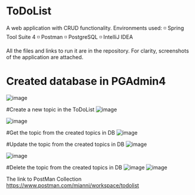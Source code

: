 # ToDoList
A web application with CRUD functionality. 
Environments used: 
◽ Spring Tool Suite 4
◽ Postman
◽ PostgreSQL
◽ IntelliJ IDEA


All the files and links to run it are in the repository. For clarity, screenshots of the application are attached.

# Created database in PGAdmin4
![image](https://user-images.githubusercontent.com/71703420/209936675-a7d9a2bb-853a-4b47-a8e3-71e082423f6e.png)

#Create a new topic in the ToDoList
![image](https://user-images.githubusercontent.com/71703420/209936737-0ce28638-969e-4a02-b768-a2a69a646e6f.png)

![image](https://user-images.githubusercontent.com/71703420/209936758-63bbf729-b3a7-4e21-8859-601b1d812f27.png)

#Get the topic from the created topics in DB
![image](https://user-images.githubusercontent.com/71703420/209936804-7b7b9581-613d-4138-80db-887f5c7f2c36.png)

#Update the topic from the created topics in DB
![image](https://user-images.githubusercontent.com/71703420/209936912-2417a572-ec91-406b-8624-88d80277fa84.png)

![image](https://user-images.githubusercontent.com/71703420/209936921-5702e0e2-c3f3-4071-ade9-793b5fa6e908.png)

#Delete the topic from the created topics in DB
![image](https://user-images.githubusercontent.com/71703420/209936940-c2d402e0-ede5-4b91-849b-f104f2c975eb.png)
![image](https://user-images.githubusercontent.com/71703420/209936947-0d1be77b-962c-4bcf-809b-bfc53bad9458.png)

The link to PostMan Collection
https://www.postman.com/mianni/workspace/todolist


